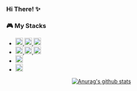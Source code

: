 ### Hi There! ✨

<!--
**LeeMir/LeeMir** is a ✨ _special_ ✨ repository because its `README.md` (this file) appears on your GitHub profile.

Here are some ideas to get you started:

- 🔭 I’m currently working on ...

- 🌱 I’m currently learning ...

- 👯 I’m looking to collaborate on ...

- 🤔 I’m looking for help with ...

- 💬 Ask me about ...

- 📫 How to reach me: ...

- 😄 Pronouns: ...

- ⚡ Fun fact: ...

  -->

### 🎮 My Stacks
* <img src="https://simpleicons.org/icons/c.svg" width="20" height="20">,<img src="https://simpleicons.org/icons/cplusplus.svg" width="20" height="20">,<img src="https://simpleicons.org/icons/csharp.svg" width="20" height="20">
* <img src="https://simpleicons.org/icons/html5.svg" width="20" height="20">,<img src="https://simpleicons.org/icons/css3.svg" width="20" height="20">,<img src="https://simpleicons.org/icons/react.svg" width="20" height="20">
* <img src="https://simpleicons.org/icons/jekyll.svg" width="20" height="20">
* <img src="https://simpleicons.org/icons/unity.svg" width="20" height="20">

<div align="center">

<!-- [![langs stats](https://github-readme-stats.vercel.app/api/top-langs/?username=LeeMir&langs_count=8)](https://github-readme-stats.vercel.app/api/top-langs/?username=LeeMir&langs_count=8) -->

[![Anurag's github stats](https://github-readme-stats.vercel.app/api?username=LeeMir&show_icons=true)](https://github.com/anuraghazra/github-readme-stats)

</div>
